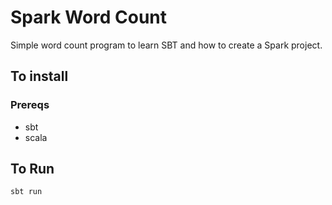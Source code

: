 # Spark Word Count
Simple word count program to learn SBT and how to create a Spark project.

## To install

### Prereqs
* sbt
* scala

## To Run
`sbt run`
